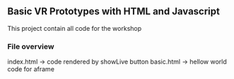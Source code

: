 ## Basic VR Prototypes with HTML and Javascript
 
This project contain all code for the workshop

### File overview
index.html -> code rendered by showLive button
basic.html -> hellow world code for aframe